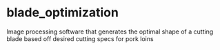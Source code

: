 # blade_optimization
Image processing software that generates the optimal shape of a cutting blade based off desired cutting specs for pork loins
